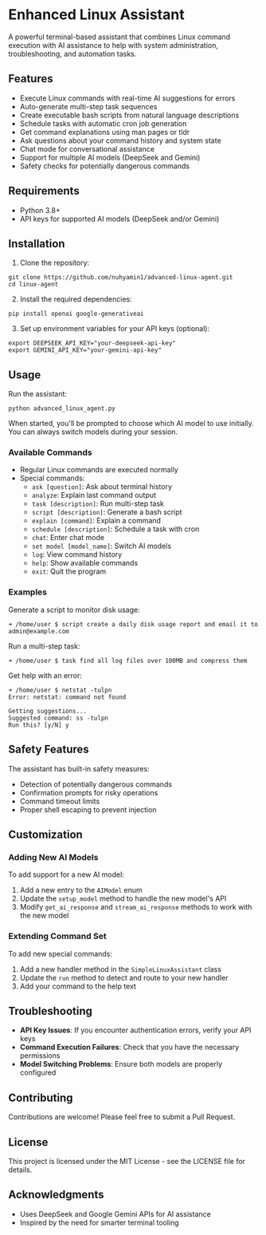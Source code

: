 # Enhanced Linux Assistant

A powerful terminal-based assistant that combines Linux command execution with AI assistance to help with system administration, troubleshooting, and automation tasks.

## Features

- Execute Linux commands with real-time AI suggestions for errors
- Auto-generate multi-step task sequences
- Create executable bash scripts from natural language descriptions
- Schedule tasks with automatic cron job generation
- Get command explanations using man pages or tldr
- Ask questions about your command history and system state
- Chat mode for conversational assistance
- Support for multiple AI models (DeepSeek and Gemini)
- Safety checks for potentially dangerous commands

## Requirements

- Python 3.8+
- API keys for supported AI models (DeepSeek and/or Gemini)

## Installation

1. Clone the repository:
```
git clone https://github.com/nuhyamin1/advanced-linux-agent.git
cd linux-agent
```

2. Install the required dependencies:
```
pip install openai google-generativeai
```

3. Set up environment variables for your API keys (optional):
```
export DEEPSEEK_API_KEY="your-deepseek-api-key"
export GEMINI_API_KEY="your-gemini-api-key"
```

## Usage

Run the assistant:
```
python advanced_linux_agent.py
```

When started, you'll be prompted to choose which AI model to use initially. You can always switch models during your session.

### Available Commands

- Regular Linux commands are executed normally
- Special commands:
  - `ask [question]`: Ask about terminal history
  - `analyze`: Explain last command output
  - `task [description]`: Run multi-step task
  - `script [description]`: Generate a bash script
  - `explain [command]`: Explain a command
  - `schedule [description]`: Schedule a task with cron
  - `chat`: Enter chat mode
  - `set model [model_name]`: Switch AI models
  - `log`: View command history
  - `help`: Show available commands
  - `exit`: Quit the program

### Examples

Generate a script to monitor disk usage:
```
➜ /home/user $ script create a daily disk usage report and email it to admin@example.com
```

Run a multi-step task:
```
➜ /home/user $ task find all log files over 100MB and compress them
```

Get help with an error:
```
➜ /home/user $ netstat -tulpn
Error: netstat: command not found

Getting suggestions...
Suggested command: ss -tulpn
Run this? [y/N] y
```

## Safety Features

The assistant has built-in safety measures:
- Detection of potentially dangerous commands
- Confirmation prompts for risky operations
- Command timeout limits
- Proper shell escaping to prevent injection

## Customization

### Adding New AI Models

To add support for a new AI model:
1. Add a new entry to the `AIModel` enum
2. Update the `setup_model` method to handle the new model's API
3. Modify `get_ai_response` and `stream_ai_response` methods to work with the new model

### Extending Command Set

To add new special commands:
1. Add a new handler method in the `SimpleLinuxAssistant` class
2. Update the `run` method to detect and route to your new handler
3. Add your command to the help text

## Troubleshooting

- **API Key Issues**: If you encounter authentication errors, verify your API keys
- **Command Execution Failures**: Check that you have the necessary permissions
- **Model Switching Problems**: Ensure both models are properly configured

## Contributing

Contributions are welcome! Please feel free to submit a Pull Request.

## License

This project is licensed under the MIT License - see the LICENSE file for details.

## Acknowledgments

- Uses DeepSeek and Google Gemini APIs for AI assistance
- Inspired by the need for smarter terminal tooling